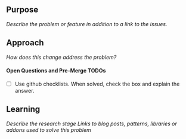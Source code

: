 ## Purpose
_Describe the problem or feature in addition to a link to the issues._
## Approach
_How does this change address the problem?_
#### Open Questions and Pre-Merge TODOs
- [ ] Use github checklists. When solved, check the box and explain the answer.
## Learning
_Describe the research stage_
_Links to blog posts, patterns, libraries or addons used to solve this problem_
